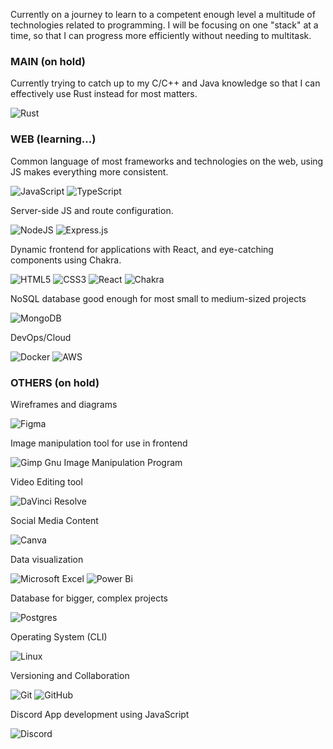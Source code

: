 Currently on a journey to learn to a competent enough level a multitude of technologies related to programming. 
I will be focusing on one "stack" at a time, so that I can progress more efficiently without needing to multitask.

### MAIN (on hold)

Currently trying to catch up to my C/C++ and Java knowledge so that I can effectively use Rust instead for most matters.

![Rust](https://img.shields.io/badge/rust-%23000000.svg?style=for-the-badge&logo=rust&logoColor=white)

### WEB (learning...)

Common language of most frameworks and technologies on the web, using JS makes everything more consistent.

![JavaScript](https://img.shields.io/badge/javascript-%23323330.svg?style=for-the-badge&logo=javascript&logoColor=%23F7DF1E)
![TypeScript](https://img.shields.io/badge/typescript-%23007ACC.svg?style=for-the-badge&logo=typescript&logoColor=white)

Server-side JS and route configuration.

![NodeJS](https://img.shields.io/badge/node.js-6DA55F?style=for-the-badge&logo=node.js&logoColor=white)
![Express.js](https://img.shields.io/badge/express.js-%23404d59.svg?style=for-the-badge&logo=express&logoColor=%2361DAFB)

Dynamic frontend for applications with React, and eye-catching components using Chakra.

![HTML5](https://img.shields.io/badge/html5-%23E34F26.svg?style=for-the-badge&logo=html5&logoColor=white)
![CSS3](https://img.shields.io/badge/css3-%231572B6.svg?style=for-the-badge&logo=css3&logoColor=white)
![React](https://img.shields.io/badge/react-%2320232a.svg?style=for-the-badge&logo=react&logoColor=%2361DAFB)
![Chakra](https://img.shields.io/badge/chakra-%234ED1C5.svg?style=for-the-badge&logo=chakraui&logoColor=white)

NoSQL database good enough for most small to medium-sized projects

![MongoDB](https://img.shields.io/badge/MongoDB-%234ea94b.svg?style=for-the-badge&logo=mongodb&logoColor=white)

DevOps/Cloud

![Docker](https://img.shields.io/badge/docker-%230db7ed.svg?style=for-the-badge&logo=docker&logoColor=white)
![AWS](https://img.shields.io/badge/AWS-%23FF9900.svg?style=for-the-badge&logo=amazon-aws&logoColor=white)

### OTHERS (on hold)

Wireframes and diagrams

![Figma](https://img.shields.io/badge/figma-%23F24E1E.svg?style=for-the-badge&logo=figma&logoColor=white)

Image manipulation tool for use in frontend

![Gimp Gnu Image Manipulation Program](https://img.shields.io/badge/Gimp-657D8B?style=for-the-badge&logo=gimp&logoColor=FFFFFF)

Video Editing tool

![DaVinci Resolve](https://img.shields.io/static/v1?style=for-the-badge&message=DaVinci+Resolve&color=233A51&logo=DaVinci+Resolve&logoColor=FFFFFF&label=)

Social Media Content

![Canva](https://img.shields.io/static/v1?style=for-the-badge&message=Canva&color=222222&logo=Canva&logoColor=00C4CC&label=)

Data visualization

![Microsoft Excel](https://img.shields.io/badge/Microsoft_Excel-217346?style=for-the-badge&logo=microsoft-excel&logoColor=white)
![Power Bi](https://img.shields.io/badge/power_bi-F2C811?style=for-the-badge&logo=powerbi&logoColor=black)

Database for bigger, complex projects

![Postgres](https://img.shields.io/badge/postgres-%23316192.svg?style=for-the-badge&logo=postgresql&logoColor=white)

Operating System (CLI)

![Linux](https://img.shields.io/badge/Linux-FCC624?style=for-the-badge&logo=linux&logoColor=black)

Versioning and Collaboration

![Git](https://img.shields.io/badge/git-%23F05033.svg?style=for-the-badge&logo=git&logoColor=white)
![GitHub](https://img.shields.io/badge/github-%23121011.svg?style=for-the-badge&logo=github&logoColor=white)

Discord App development using JavaScript

![Discord](https://img.shields.io/badge/Discord-%235865F2.svg?style=for-the-badge&logo=discord&logoColor=white)
